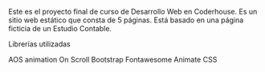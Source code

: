 Este es el proyecto final de curso de Desarrollo Web en Coderhouse. Es un sitio web estático que consta de 5 páginas. Está basado en una página ficticia de un Estudio Contable.

Librerías utilizadas

AOS animation On Scroll
Bootstrap
Fontawesome
Animate CSS
